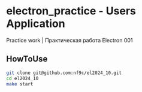 # electron_practice - Users Application

Practice work | Практическая работа
Electron 001

## HowToUse

```bash
git clone git@github.com:nf9c/el2024_10.git
cd el2024_10
make start
```
